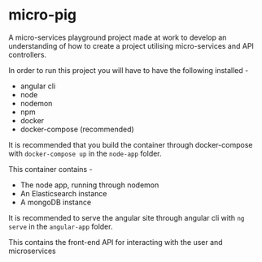 # micro-pig

A micro-services playground project made at work to develop an understanding of how to create a project utilising micro-services and API controllers.

In order to run this project you will have to have the following installed -

- angular cli
- node
- nodemon
- npm
- docker
- docker-compose (recommended)

It is recommended that you build the container through docker-compose with `docker-compose up` in the `node-app` folder.

This container contains -

- The node app, running through nodemon
- An Elasticsearch instance
- A mongoDB instance 

It is recommended to serve the angular site through angular cli with `ng serve` in the `angular-app` folder.

This contains the front-end API for interacting with the user and microservices
